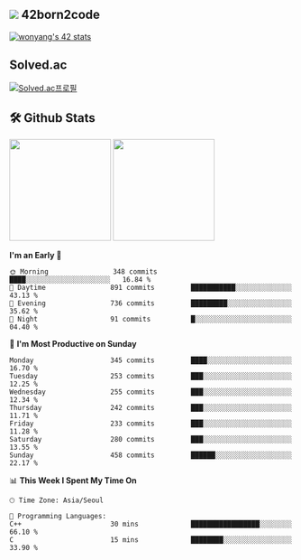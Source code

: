 
## <img src="https://img.shields.io/badge/-000000?style=flat&logo=42&logoColor=white"> 42born2code
[![wonyang's 42 stats](https://badge42.vercel.app/api/v2/cl5nhe5b6007809kydha7ht42/stats?cursusId=21&coalitionId=88)](https://profile.intra.42.fr/users/wonyang)

## Solved.ac
[![Solved.ac프로필](http://mazassumnida.wtf/api/v2/generate_badge?boj=bennyws)](https://solved.ac/bennyws)

## 🛠️ Github Stats
<p>
  <img height="180em" src="https://github-readme-stats-veggie-garden.vercel.app/api?username=gemstoneyang&show_icons=true&include_all_commits=true&bg_color=30,e96443,904e95&title_color=fff&text_color=fff">
  <img height="180em" src="https://github-readme-stats-veggie-garden.vercel.app/api/top-langs/?username=gemstoneyang&layout=compact&bg_color=30,e96443,904e95&title_color=fff&text_color=fff">
</p>

<!--START_SECTION:waka-->
**I'm an Early 🐤** 

```text
🌞 Morning                348 commits         ████░░░░░░░░░░░░░░░░░░░░░   16.84 % 
🌆 Daytime                891 commits         ███████████░░░░░░░░░░░░░░   43.13 % 
🌃 Evening                736 commits         █████████░░░░░░░░░░░░░░░░   35.62 % 
🌙 Night                  91 commits          █░░░░░░░░░░░░░░░░░░░░░░░░   04.40 % 
```
📅 **I'm Most Productive on Sunday** 

```text
Monday                   345 commits         ████░░░░░░░░░░░░░░░░░░░░░   16.70 % 
Tuesday                  253 commits         ███░░░░░░░░░░░░░░░░░░░░░░   12.25 % 
Wednesday                255 commits         ███░░░░░░░░░░░░░░░░░░░░░░   12.34 % 
Thursday                 242 commits         ███░░░░░░░░░░░░░░░░░░░░░░   11.71 % 
Friday                   233 commits         ███░░░░░░░░░░░░░░░░░░░░░░   11.28 % 
Saturday                 280 commits         ███░░░░░░░░░░░░░░░░░░░░░░   13.55 % 
Sunday                   458 commits         ██████░░░░░░░░░░░░░░░░░░░   22.17 % 
```


📊 **This Week I Spent My Time On** 

```text
🕑︎ Time Zone: Asia/Seoul

💬 Programming Languages: 
C++                      30 mins             █████████████████░░░░░░░░   66.10 % 
C                        15 mins             ████████░░░░░░░░░░░░░░░░░   33.90 % 
```


<!--END_SECTION:waka-->
